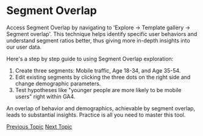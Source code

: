 # Segment Overlap

Access Segment Overlap by navigating to 'Explore -> Template gallery -> Segment overlap'. This technique helps identify specific user behaviors and understand segment ratios better, thus giving more in-depth insights into our user data.

Here's a step by step guide to using Segment Overlap exploration:

1. Create three segments: Mobile traffic, Age 18-34, and Age 35-54.
2. Edit existing segments by clicking the three dots on the right side and change demographic parameters.
3. Test hypotheses like "younger people are more likely to be mobile users" right within GA4.

An overlap of behavior and demographics, achievable by segment overlap, leads to substantial insights. Practice is all you need to master this tool.

[Previous Topic](Path_Explorations.md) [Next Topic](Advertising.md)
